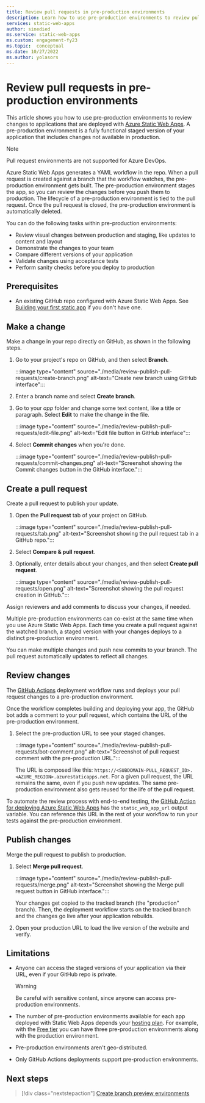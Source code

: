 ```yaml
---
title: Review pull requests in pre-production environments
description: Learn how to use pre-production environments to review pull requests changes in Azure Static Web Apps.
services: static-web-apps
author: sinedied
ms.service: static-web-apps
ms.custom: engagement-fy23
ms.topic:  conceptual
ms.date: 10/27/2022
ms.author: yolasors
---
```


# Review pull requests in pre-production environments

This article shows you how to use pre-production environments to review changes to applications that are deployed with [Azure Static Web Apps](overview.md). A pre-production environment is a fully functional staged version of your application that includes changes not available in production.

> [!Note]
> Pull request environments are not supported for Azure DevOps.

Azure Static Web Apps generates a YAML workflow in the repo. When a pull request is created against a branch that the workflow watches, the pre-production environment gets built. The pre-production environment stages the app, so you can review the changes before you push them to production. The lifecycle of a pre-production environment is tied to the pull request. Once the pull request is closed, the pre-production environment is automatically deleted.

You can do the following tasks within pre-production environments:

- Review visual changes between production and staging, like updates to content and layout
- Demonstrate the changes to your team
- Compare different versions of your application
- Validate changes using acceptance tests
- Perform sanity checks before you deploy to production

## Prerequisites

- An existing GitHub repo configured with Azure Static Web Apps. See [Building your first static app](getting-started.md) if you don't have one.

## Make a change

Make a change in your repo directly on GitHub, as shown in the following steps.

1. Go to your project's repo on GitHub, and then select **Branch**.

    :::image type="content" source="./media/review-publish-pull-requests/create-branch.png" alt-text="Create new branch using GitHub interface":::

1. Enter a branch name and select **Create branch**.

1. Go to your _app_ folder and change some text content, like a title or paragraph. Select **Edit** to make the change in the file.

    :::image type="content" source="./media/review-publish-pull-requests/edit-file.png" alt-text="Edit file button in GitHub interface":::

1. Select **Commit changes** when you're done.

    :::image type="content" source="./media/review-publish-pull-requests/commit-changes.png" alt-text="Screenshot showing the Commit changes button in the GitHub interface.":::

## Create a pull request

Create a pull request to publish your update.

1. Open the **Pull request** tab of your project on GitHub.

    :::image type="content" source="./media/review-publish-pull-requests/tab.png" alt-text="Screenshot showing the pull request tab in a GitHub repo.":::

1. Select **Compare & pull request**.

1. Optionally, enter details about your changes, and then select **Create pull request**.

    :::image type="content" source="./media/review-publish-pull-requests/open.png" alt-text="Screenshot showing the pull request creation in GitHub.":::

Assign reviewers and add comments to discuss your changes, if needed.

Multiple pre-production environments can co-exist at the same time when you use Azure Static Web Apps. Each time you create a pull request against the watched branch, a staged version with your changes deploys to a distinct pre-production environment.

You can make multiple changes and push new commits to your branch. The pull request automatically updates to reflect all changes.

## Review changes

The [GitHub Actions](https://github.com/features/actions) deployment workflow runs and deploys your pull request changes to a pre-production environment.

Once the workflow completes building and deploying your app, the GitHub bot adds a comment to your pull request, which contains the URL of the pre-production environment. 

1. Select the pre-production URL to see your staged changes.

   :::image type="content" source="./media/review-publish-pull-requests/bot-comment.png" alt-text="Screenshot of pull request comment with the pre-production URL.":::

   The URL is composed like this: `https://<SUBDOMAIN-PULL_REQUEST_ID>.<AZURE_REGION>.azurestaticapps.net`. For a given pull request, the URL remains the same, even if you push new updates. The same pre-production environment also gets reused for the life of the pull request.

To automate the review process with end-to-end testing, the [GitHub Action for deploying Azure Static Web Apps](https://github.com/Azure/static-web-apps-deploy) has the `static_web_app_url` output variable.
You can reference this URL in the rest of your workflow to run your tests against the pre-production environment.

## Publish changes

Merge the pull request to publish to production.

1. Select **Merge pull request**.

   :::image type="content" source="./media/review-publish-pull-requests/merge.png" alt-text="Screenshot showing the Merge pull request button in GitHub interface.":::

   Your changes get copied to the tracked branch (the "production" branch). Then, the deployment workflow starts on the tracked branch and the changes go live after    your application rebuilds.

1. Open your production URL to load the live version of the website and verify.

## Limitations

- Anyone can access the staged versions of your application via their URL, even if your GitHub repo is private.

    > [!WARNING]
    > Be careful with sensitive content, since anyone can access pre-production environments.

- The number of pre-production environments available for each app deployed with Static Web Apps depends your [hosting plan](plans.md). For example, with the [Free tier](https://azure.microsoft.com/pricing/details/devops/azure-devops-services/) you can have three pre-production environments along with the production environment.
- Pre-production environments aren't geo-distributed.
- Only GitHub Actions deployments support pre-production environments.

## Next steps

> [!div class="nextstepaction"]
> [Create branch preview environments](branch-environments.md)

